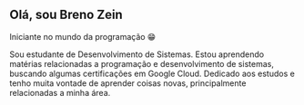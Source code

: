 ## Olá, sou Breno Zein 

Iniciante no mundo da programação 😁

   Sou estudante de Desenvolvimento de Sistemas. Estou aprendendo matérias relacionadas a programação e desenvolvimento de sistemas,     
   buscando algumas certificações em Google Cloud. Dedicado aos estudos e tenho muita vontade de aprender coisas novas, 
   principalmente relacionadas a minha área.
